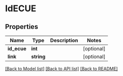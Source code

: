 # IdECUE

## Properties
Name | Type | Description | Notes
------------ | ------------- | ------------- | -------------
**id_ecue** | **int** |  | [optional] 
**link** | **string** |  | [optional] 

[[Back to Model list]](../README.md#documentation-for-models) [[Back to API list]](../README.md#documentation-for-api-endpoints) [[Back to README]](../README.md)


